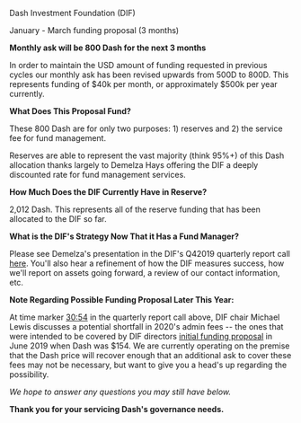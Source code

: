 Dash Investment Foundation (DIF)

January - March funding proposal (3 months)

**Monthly ask will be 800 Dash for the next 3 months**

In order to maintain the USD amount of funding requested in previous cycles our monthly ask has been revised upwards from 500D to 800D. This represents funding of $40k per month, or approximately $500k per year currently.

**What Does This Proposal Fund?**

These 800 Dash are for only two purposes: 1) reserves and 2) the service fee for fund management.

Reserves are able to represent the vast majority (think 95%+) of this Dash allocation thanks largely to Demelza Hays offering the DIF a deeply discounted rate for fund management services.

**How Much Does the DIF Currently Have in Reserve?**

2,012 Dash. This represents all of the reserve funding that has been allocated to the DIF so far.

**What is the DIF&#39;s Strategy Now That it Has a Fund Manager?**

Please see Demelza&#39;s presentation in the DIF&#39;s Q42019 quarterly report call [here](https://www.youtube.com/watch?v=my-lV4yC6z0). You&#39;ll also hear a refinement of how the DIF measures success, how we&#39;ll report on assets going forward, a review of our contact information, etc.

**Note Regarding Possible Funding Proposal Later This Year:**

At time marker [30:54](https://youtu.be/my-lV4yC6z0?t=1854) in the quarterly report call above, DIF chair Michael Lewis discusses a potential shortfall in 2020&#39;s admin fees -- the ones that were intended to be covered by DIF directors [initial funding proposal](https://www.dashcentral.org/p/dash-investment-foundation-initial-fundi) in June 2019 when Dash was $154.
 We are currently operating on the premise that the Dash price will recover enough that an additional ask to cover these fees may not be necessary, but want to give you a head&#39;s up regarding the possibility.

_We hope to answer any questions you may still have below._

**Thank you for your servicing Dash&#39;s governance needs.** 
